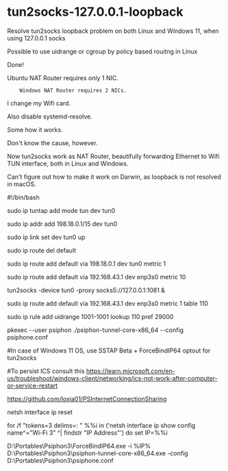 # tun2socks-127.0.0.1-loopback

Resolve tun2socks loopback problem on both Linux and Windows 11, when using 127.0.0.1 socks

Possible to use uidrange or cgroup by policy based rouitng in Linux

Done!

Ubuntu NAT Router requires only 1 NIC.

        Windows NAT Router requires 2 NICs.

I change my Wifi card.

Also disable systemd-resolve.

Some how it works.

Don't know the cause, however.

Now tun2socks work as NAT Router, beautifully forwarding Ethernet to Wifi TUN interface, both in Linux and Windows.

Can't figure out how to make it work on Darwin, as loopback is not resolved in macOS.

#!/bin/bash

sudo ip tuntap add mode tun dev tun0

sudo ip addr add 198.18.0.1/15 dev tun0

sudo ip link set dev tun0 up

sudo ip route del default

sudo ip route add default via 198.18.0.1 dev tun0 metric 1

sudo ip route add default via 192.168.43.1 dev enp3s0 metric 10

tun2socks -device tun0 -proxy socks5://127.0.0.1:1081 &

sudo ip route add default via 192.168.43.1 dev enp3s0 metric 1 table 110

sudo ip rule add uidrange 1001-1001 lookup 110 pref 29000

pkexec --user psiphon  ./psiphon-tunnel-core-x86_64  --config psiphone.conf

#In case of Windows 11 OS, use SSTAP Beta + ForceBindIP64 optout for tun2socks

#To persist ICS consult this https://learn.microsoft.com/en-us/troubleshoot/windows-client/networking/ics-not-work-after-computer-or-service-restart

https://github.com/loxia01/PSInternetConnectionSharing 

netsh interface ip reset

for /f "tokens=3 delims=: " %%i  in ('netsh interface ip show config name^="Wi-Fi 3" ^| findstr "IP Address"') do set IP=%%i

D:\Portables\Psiphon3\ForceBindIP64.exe -i %IP% D:\Portables\Psiphon3\psiphon-tunnel-core-x86_64.exe -config D:\Portables\Psiphon3\psiphone.conf




